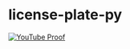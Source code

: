 # license-plate-py

[![YouTube Proof](https://img.youtube.com/vi/V5hzuDWw8lI/0.jpg)](https://www.youtube.com/watch?v=V5hzuDWw8lI)
